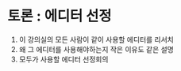 # 토론 : 에디터 선정

1. 이 강의실의 모든 사람이 같이 사용할 에디터를 리서치
1. 왜 그 에디터를 사용해야하는지 작은 이유도 같은 설명
1. 모두가 사용할 에디터 선정회의